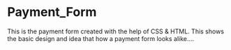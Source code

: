 # Payment_Form
This is the payment form created with the help of CSS &amp; HTML. This shows the basic design and idea that how a payment form looks alike....
